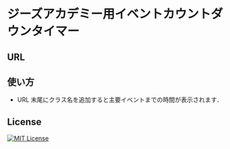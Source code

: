 # ジーズアカデミー用イベントカウントダウンタイマー

## URL

## 使い方

- URL 末尾にクラス名を追加すると主要イベントまでの時間が表示されます．

## License

[![MIT License](https://img.shields.io/badge/license-MIT-blue.svg?style=flat)](https://github.com/recharts/recharts/raw/master/LICENSE)
